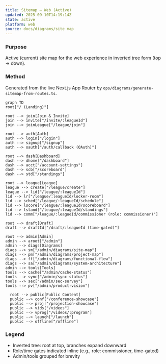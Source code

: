 ```yaml
---
title: Sitemap — Web (Active)
updated: 2025-09-10T14:19:14Z
state: active
platform: web
source: docs/diagrams/site map
---
```


### Purpose

Active (current) site map for the web experience in inverted tree form (top → down).

### Method

Generated from the live Next.js App Router by `ops/diagrams/generate-sitemap-from-routes.ts`.

```mermaid
graph TD
root["/ (Landing)"]

root --> join[Join & Invite]
join --> invite["/invite/:leagueId"]
join --> joinLeague["/league/join"]

root --> auth[Auth]
auth --> login["/login"]
auth --> signup["/signup"]
auth --> oauth["/auth/callback (OAuth)"]

root --> dash[Dashboard]
dash --> dhome["/dashboard"]
dash --> acct["/account-settings"]
dash --> scb["/scoreboard"]
dash --> std["/standings"]

root --> league[League]
league --> create["/league/create"]
league --> lid["/league/:leagueId"]
lid --> lr["/league/:leagueId/locker-room"]
lid --> sched["/league/:leagueId/schedule"]
lid --> lscore["/league/:leagueId/scoreboard"]
lid --> lstand["/league/:leagueId/standings"]
lid --> comm["/league/:leagueId/commissioner (role: commissioner)"]

root --> draft[Draft]
draft --> draftId["/draft/:leagueId (time-gated)"]

root --> admin[Admin]
admin --> aroot["/admin"]
admin --> diags[Diagrams]
diags --> sm["/admin/diagrams/site-map"]
diags --> pm["/admin/diagrams/project-map"]
diags --> ff["/admin/diagrams/functional-flow"]
diags --> sa["/admin/diagrams/system-architecture"]
admin --> tools[Tools]
tools --> cache["/admin/cache-status"]
tools --> sync["/admin/sync-status"]
tools --> sec["/admin/sec-survey"]
tools --> pv["/admin/product-vision"]

  root --> public[Public Content]
  public --> conf["/conference-showcase"]
  public --> proj["/projection-showcase"]
  public --> vids["/videos"]
  public --> vprog["/videos/:program"]
  public --> launch["/launch"]
  public --> offline["/offline"]
```

### Legend

- Inverted tree: root at top, branches expand downward
- Role/time gates indicated inline (e.g., role: commissioner, time-gated)
- Admin/tools grouped for brevity
